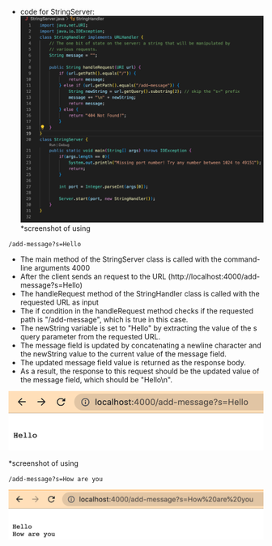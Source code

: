 * code for StringServer: 
![Image](code.png)
*screenshot of using 

```
/add-message?s=Hello
```

* The main method of the StringServer class is called with the command-line arguments 4000
* After the client sends an request to the URL (http://localhost:4000/add-message?s=Hello)
* The handleRequest method of the StringHandler class is called with the requested URL as input
* The if condition in the handleRequest method checks if the requested path is "/add-message", which is true in this case.
* The newString variable is set to "Hello" by extracting the value of the s query parameter from the requested URL.
* The message field is updated by concatenating a newline character and the newString value to the current value of the message field.
* The updated message field value is returned as the response body.
* As a result, the response to this request should be the updated value of the message field, which should be "Hello\n".

![Image](hello.png)

*screenshot of using 

```
/add-message?s=How are you
```

![Image](how_are_you.png)
